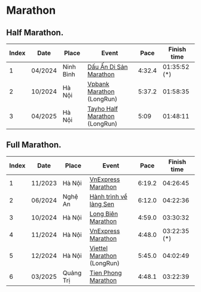 # Marathon

## Half Marathon.

|Index | Date     | Place     | Event                                                                                     | Pace   | Finish time |
|---   | ---      | ---       | ---                                                                                       | ---    | ---         |
| 1    | 04/2024  | Ninh Bình | [Dấu Ấn Di Sản Marathon](https://truongpt.github.io/2024/05/03/may-tourist-marathon.html) | 4:32.4 | 01:35:52 (*)|
| 2    | 10/2024  | Hà Nội    | [Vpbank Marathon](https://vpbankmarathon.com/vi/) (LongRun)                               | 5:37.2 | 01:58:35    |
| 3    | 04/2025  | Hà Nội    | [Tayho Half Marathon](https://tayhohalfmarathon.com/) (LongRun)                           | 5:09   | 01:48:11    |


## Full Marathon.

|Index | Date     | Place     | Event                                                                                      | Pace   | Finish time |
|---   | ---      | ---       | ---                                                                                        | ---    | ---         |
| 1    | 11/2023  | Hà Nội    | [VnExpress Marathon](https://truongpt.github.io/2023/11/29/the-first-Marathon.html)        | 6:19.2 | 04:26:45    |
| 2    | 06/2024  | Nghệ An   | [Hành trình về làng Sen](https://truongpt.github.io/2024/06/12/cualo-marathon.html)        | 6:12.0 | 04:22:36    |
| 3    | 10/2024  | Hà Nội    | [Long Biên Marathon](https://truongpt.github.io/2024/11/11/longbien-marathon.html)         | 4:59.0 | 03:30:32    |
| 4    | 11/2024  | Hà Nội    | [VnExpress Marathon](https://truongpt.github.io/2024/12/01/vnexpress-hanoi-2024.html)      | 4:48.0 | 03:22:35 (*)|
| 5    | 12/2024  | Hà Nội    | [Viettel Marathon](https://viettelmarathon.com) (LongRun)                                  | 5:45.0 | 04:02:49    |
| 6    | 03/2025  | Quảng Trị | [Tien Phong Marathon](https://truongpt.github.io/2025/04/04/tpm2025.html)                   | 4:48.1 | 03:22:39    |
